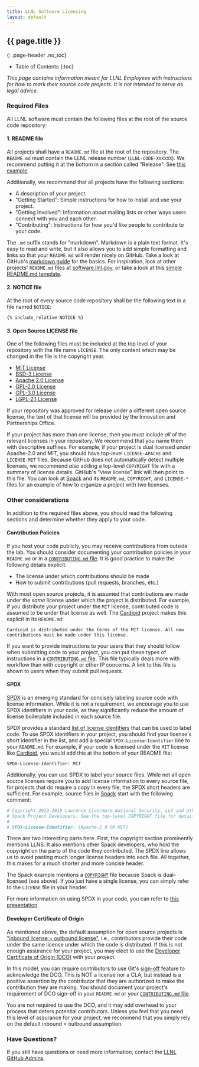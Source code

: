 ```yaml
---
title: LLNL Software Licensing
layout: default
---
```


## {{ page.title }}
{: .page-header .no_toc}

* Table of Contents
{:toc}

*This page contains information meant for LLNL Employees with instructions for
how to mark their source code projects. It is not intended to serve as legal
advice.*

### Required Files

All LLNL software must contain the following files at the root of the source
code repository:

#### 1. README file

All projects shall have a `README.md` file at the root of the repository.
The `README.md` must contain the LLNL release number
(`LLNL-CODE-XXXXXX`). We recommend putting it at the bottom in a section
called "Release".  See
[this example](https://github.com/spack/spack#release).

Additionally, we recommend that all projects have the following sections:

- A description of your project.
- "Getting Started": Simple instructions for how to install and use your
  project.
- "Getting Involved": Information about mailing lists or other ways users
  connect with you and each other.
- "Contributing": Instructions for how you'd like people to contribute to
  your code.

The `.md` suffix stands for "markdown".  Markdown is a plain text format.
It's easy to read and write, but it also allows you to add simple
formatting and links so that your `README.md` will render nicely on
GitHub. Take a look at GitHub's
[markdown guide](https://guides.github.com/features/mastering-markdown/)
for the basics.  For inspiration, look at other projects' `README.md`
files at [software.llnl.gov](https://software.llnl.gov/), or take a look
at this
[simple README.md template](https://gist.github.com/PurpleBooth/109311bb0361f32d87a2).

#### 2. NOTICE file

At the root of every source code repository shall be the following text in a
file named `NOTICE`:

```
{% include_relative NOTICE %}
```

#### 3. Open Source LICENSE file

One of the following files must be included at the top level of your repository
with the file name `LICENSE`. The only content which may be changed in the file
is the copyright year.

- [MIT License](/about/licenses/mit.txt)
- [BSD-3 License](/about/licenses/bsd-3-clause.txt)
- [Apache 2.0 License](/about/licenses/apache-2.0.txt)
- [GPL-2.0 License](/about/licenses/gpl-2.0.txt)
- [GPL-3.0 License](/about/licenses/gpl-3.0.txt)
- [LGPL-2.1 License](/about/licenses/lgpl-2.1.txt)

If your repository was approved for release under a different open source
license, the text of that license will be provided by the Innovation and
Partnerships Office.

If your project has more than one license, then you must include *all* of
the relevant licenses in your repository.  We recommend that you name
them with descriptive suffixes.  For example, if your project is dual
licensed under Apache-2.0 and MIT, you should have top-level
`LICENSE-APACHE` and `LICENSE-MIT` files. Because GitHub does not
automatically detect multiple licenses, we recommend *also* adding a
top-level `COPYRIGHT` file with a summary of license details. GitHub's
"view license" link will then point to this file.  You can look at
[Spack](https://github.com/spack/spack) and its `README.md`, `COPYRIGHT`,
and `LICENSE-*` files for an example of how to organize a project with
two licenses.

### Other considerations

In addition to the required files above, you should read the following
sections and determine whether they apply to your code.

#### Contribution Policies

If you host your code publicly, you may receive contributions from
outside the lab.  You should consider documenting your contribution
policies in your `README.md` or in a
[`CONTRIBUTING.md` file](https://help.github.com/articles/setting-guidelines-for-repository-contributors/).
It is good practice to make the following details explicit:

- The license under which contributions should be made
- How to submit contributions (pull requests, branches, etc.)

With most open source projects, it is assumed that contributions are made
under the *same* license under which the project is distributed. For
example, if you distribute your project under the `MIT` license,
contributed code is assumed to be under that license as well. The
[Cardioid](https://github.com/llnl/cardioid) project makes this explicit
in its `README.md`:

```
Cardioid is distributed under the terms of the MIT license. All new
contributions must be made under this license.
```

If you want to provide instructions to your users that they should follow
when submitting code to your project, you can put these types of
instructions in a
[`CONTRIBUTING.md` file](https://help.github.com/articles/setting-guidelines-for-repository-contributors/).
This file typically deals more with workflow than with copyright or other
IP concerns. A link to this file is shown to users when they submit pull
requests.

#### SPDX

[SPDX](https://spdx.org/) is an emerging standard for concisely labeling
source code with license information.  While it is not a requirement, we
encourage you to use SPDX identifiers in your code, as they significantly
reduce the amount of license boilerplate included in each source file.

SPDX provides a standard
[list of license identifiers](https://spdx.org/licenses/) that can be
used to label code.  To use SPDX identifiers in your project, you should
find your license's short identifier in the list, and add a special
`SPDX-License-Identifier` line to your `README.md`. For example, if your
code is licensed under the `MIT` license like
[Cardioid](https://github.com/llnl/cardioid), you would add this at the
bottom of your README file:

```
SPDX-License-Identifier: MIT
```

Additionally, you can use SPDX to label your source files. While not all
open source licenses require you to add license information to every
source file, for projects that do require a copy in every file, the SPDX
short headers are sufficient. For example, source files in
[Spack](https://github.com/spack/spack) start with the following comment:

```python
# Copyright 2013-2018 Lawrence Livermore National Security, LLC and other
# Spack Project Developers. See the top-level COPYRIGHT file for details.
#
# SPDX-License-Identifier: (Apache-2.0 OR MIT)
```

There are two interesting parts here. First, the copyright section
prominently mentions LLNS.  It also mentions other Spack developers, who
hold the copyright on the parts of the code they contributed.  The SPDX
line allows us to avoid pasting much longer license headers into each
file.  All together, this makes for a much shorter and more concise
header.

The Spack example mentions a
[`COPYRIGHT`](https://github.com/spack/spack/blob/develop/COPYRIGHT) file
because Spack is dual-licensed (see above). If you just have a single
license, you can simply refer to the `LICENSE` file in your header.

For more information on using SPDX in your code, you can refer to
[this presentation](https://spdx.org/sites/cpstandard/files/pages/files/using_spdx_license_list_short_identifiers.pdf).


#### Developer Certificate of Origin

As mentioned above, the default assumption for open source projects is
["inbound license = outbound license"](https://opensource.guide/legal/),
i.e., contributors provide their code under the same license under which
the code is distributed. If this is not enough assurance for your project,
you may elect to use the
[Developer Certificate of Origin (DCO)](https://developercertificate.org/)
with your project.

In this model, you can require contributors to use Git's
[sign-off](https://stackoverflow.com/questions/1962094/what-is-the-sign-off-feature-in-git-for)
feature to acknowledge the DCO.  This is NOT a license nor a CLA, but
instead is a positive assertion by the contributor that they are
authorized to make the contribution they are making.  You should document
your project's requirement of DCO sign-off in your `README.md` or your
[`CONTRIBUTING.md` file](https://help.github.com/articles/setting-guidelines-for-repository-contributors/).

You are not required to use the DCO, and it may add overhead to your
process that deters potential contributors.  Unless you feel that you
need this level of assurance for your project, we recommend that you
simply rely on the default inbound = outbound assumption.


### Have Questions?

If you still have questions or need more information, contact the
[LLNL GitHub Admins](mailto:github-admin@llnl.gov).

